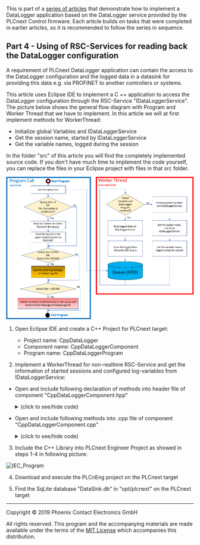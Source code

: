 This is part of a [series of articles](https://github.com/PLCnext/plcnext-real-time-datalogger) that demonstrate how to implement a DataLogger application based on the DataLogger service provided by the PLCnext Control firmware.  Each article builds on tasks that were completed in earlier articles, so it is recommended to follow the series in sequence.

## Part 4 - Using of RSC-Services for reading back the DataLogger configuration

A requirement of PLCnext DataLogger application can contain the access to the DataLogger configuration and the logged data in a datasink for providing this data e.g. via PROFINET to another controllers or systems.

This article uses Eclipse IDE to implement a C ++ application to access the DataLogger configuration through the RSC-Service "IDataLoggerService". The picture below shows the general flow diagram with Program and Worker Thread that we have to implement. In this article we will at first implement methods for WorkerThread: 
 - Initialize global Variables and IDataLoggerService 
 - Get the session name, started by IDataLoggerService
 - Get the variable names, logged during the session 

In the folder "src" of this article you will find the completely implemented source code. If you don't have much time to implement the code yourself, you can replace the files in your Eclipse project with files in that src folder. 


![IEC_Program](Picture/15_ProjectOverview.png)


1. Open Eclipse IDE and create a C++ Project for PLCnext target:
   - Project name: CppDataLogger
   - Component name: CppDataLoggerComponent 
   - Program name: CppDataLoggerProgram


2. Implement a WorkerThread for non-realtime RSC-Service and get the information of started sessions and configured log-variables from IDataLoggerService:

 - Open and include following declaration of methods into header file of component "CppDataLoggerComponent.hpp"
   	<details>
   	<summary>(click to see/hide code)</summary>

    ```cpp
    public: // IControllerComponent operations
    void Start(void)override;
    void Stop(void)override;
    
    private: // methods
    void workerThreadBody(void);
	bool Init();
    
    private: // fields
    //Worker Thread
	WorkerThread workerThreadInstance;
    bool xStopThread = false;
	bool m_bInitialized = false;
	
	// IDataLoggerService Handle
	IDataLoggerService::Ptr m_pDataLoggerService;
    
    
    ///////////////////////////////////////////////////////////////////////////////
    // inline methods of class CppDataLoggerComponent
    inline CppDataLoggerComponent::CppDataLoggerComponent(IApplication& application, const String& name)
    : ComponentBase(application, ::CppDataLogger::CppDataLoggerLibrary::GetInstance(), name, ComponentCategory::Custom)
    , programProvider(*this)
    , ProgramComponentBase(::CppDataLogger::CppDataLoggerLibrary::GetInstance().GetNamespace(), programProvider)
    
    // ADDED: Worker Thread
    , workerThreadInstance(make_delegate(this, &CppDataLoggerComponent::workerThreadBody) , 100, "WorkerThreadName")
    {
    }
	```

   </details>
     
 - Open and include following methods into .cpp file of component "CppDataLoggerComponent.cpp"
   <details>
   <summary>(click to see/hide code)</summary>

    ```cpp
    
    ///////////////////////////////////////////////////////////////////////////////
    // implement methods for starting and stopping of WorkerThread
    ///////////////////////////////////////////////////////////////////////////////
    void CppDataLoggerComponent::Start(void) {
	xStopThread = false;
	Log::Info("[CppDataLoggerComponent]-------------------------------workerThreadInstance start");
	workerThreadInstance.Start();
	Log::Info("[CppDataLoggerComponent]-------------------------------DataLoggerService started");
    }

    void CppDataLoggerComponent::Stop(void) {
	// if you want to stop some loops of your thread during execution
	// add something like "stoptheThread" before executing workerThreadStop.
	xStopThread = true;

	Log::Info("[CppDataLoggerComponent]-------------------------------workerThreadInstance stop");
	workerThreadInstance.Stop();
	Log::Info("[CppDataLoggerComponent]-------------------------------DataLoggerService stopped");
    }
    
    
    ///////////////////////////////////////////////////////////////////////////////
    // Implement WorkerThread Body
    ///////////////////////////////////////////////////////////////////////////////
    void CppDataLoggerComponent::workerThreadBody(void) {
	    
	    // you can check the log messages in the local log-file of this application, usually in a sub folder named "Logs"
	    if(!m_bInitialized) // If not initialized
	    {
		    Init();  //Call Init() function
	    }
    }


    ///////////////////////////////////////////////////////////////////////////////
    // Implement method for getting information about started sessions and logged variables
    ///////////////////////////////////////////////////////////////////////////////
    bool CppDataLoggerComponent::Init()
	{
		if(m_bInitialized)  // If already initialized, don't execute initialization again
		{
			return(true);
		}

		bool bRet = false;

		m_pDataLoggerService = ServiceManager::GetService<IDataLoggerService>();     //get IDataLoggerService

		if(m_pDataLoggerService != NULL) //if IDataLoggerService is valid
		{
			//////////////////////////////////////////////////////////////////////////////
			//This is the ListSessionNames service call of DataLogger service.          //
			//The service call Queries names of sessions, started by DataLogger Service.//
			//////////////////////////////////////////////////////////////////////////////

			//Result vector of sessions names started by DataLogger Service
			std::vector<Arp::String> sessions;

			this->m_pDataLoggerService->ListSessionNames(IDataLoggerService::ListSessionNamesResultDelegate::create([&](IRscReadEnumerator<RscString<512>> &enumerator)
			{
				size_t nVariables = enumerator.BeginRead();
				sessions.reserve(nVariables);
				RscString<512> current;
				while(enumerator.ReadNext(current))
				{
					sessions.push_back(current.CStr());
					Log::Info("[CppDataLoggerComponent] Session-Name inside DataLoggerServices is: {0}", current.CStr());
				}
				enumerator.EndRead();
			}));


			//////////////////////////////////////////////////////////////////////////
			//This is the GetLoggedVariables service call of DataLogger service.    //
			//The service call Queries all info about logged variables of a session.//
			//////////////////////////////////////////////////////////////////////////

			//Name of session to query logged variables
			Arp::String sessionname = sessions[0] ; // The array element "sessions[0]" contains the current session name, the content is set by Service Call "ListSessionNames"

			//Result vector of Logged variables
			std::vector<Arp::Plc::Gds::Services::VariableInfo> VariableInfos;

			//Vector for Variable Names, sorted by name. This vector will be necessary in the next part of this article
			std::vector<Arp::String> CountingVariableNames = {};

			ErrorCode error = this->m_pDataLoggerService->GetLoggedVariables(sessionname, IDataLoggerService::GetLoggedVariablesInfosDelegate::create([&](IRscReadEnumerator<Arp::Plc::Gds::Services::VariableInfo> &enumerator)
			{

				size_t nVariables = enumerator.BeginRead();
				VariableInfos.reserve(nVariables);
				VariableInfo current;

				std::vector<std::string> stringarray; //this is the temp-vector for sorting of variables

				while (enumerator.ReadNext(current))
				{
					stringarray.push_back(Arp::String(current.Name)); //copy the Log-Vaiable-Name and Event-Variable-Name to this vector

					VariableInfos.push_back(current); //save all information about logg-variables in this vector (only for information in output.log data)
					Log::Info("[CppDataLoggerComponent] Returned list of variables contain {0}, {1}", current.Name, current.Type);
				}
				enumerator.EndRead();

				std::sort(stringarray.begin(), stringarray.end()); //sort the names in the string array by name

				int iCnt=0;
				for (const auto& km : stringarray) //if the names are sorted, store it in the CountingVariableNames-Vector (as parameter for the method "ReadVariablesDataToByte which will be implemented in the next part)"
				{
					CountingVariableNames.push_back(Arp::String(stringarray[iCnt]));
					Log::Info("[CppDataLoggerComponent] Returned list of sorted variables contain {0}", CountingVariableNames[iCnt].CStr());
					iCnt++;
				}
			}));


			//////////////////////////////////////////////////////////////////////////////
			//This is the GetSessionNames service call of DataLogger service. 		    //
			//The Service Call retrieves names of sessions which log assigned variables.//
			//////////////////////////////////////////////////////////////////////////////

			//Name of variable to which corresponding sessions should be found
			Arp::String currentVariableName = CountingVariableNames[0]; // The array element "CountingVariableNames[0]" contains the logged variable name, the content is set by Service Call "GetLoggedVariables"

			//Result vector for Session Names, contained the logged variable
			std::vector<Arp::Plc::Gds::Services::RscString<512>> SessionInfos;


			this->m_pDataLoggerService->GetSessionNames(currentVariableName, IDataLoggerService::GetSessionNamesResultDelegate::create([&](IRscReadEnumerator<Arp::Plc::Gds::Services::RscString<512>> &enumerator)
			{
				size_t nSessions = enumerator.BeginRead();
				SessionInfos.reserve(nSessions);
				RscString<512> currentSession;

				while (enumerator.ReadNext(currentSession))
				{
					SessionInfos.push_back(currentSession); //save all session names in this vector
					Log::Info("[CppDataLoggerComponent] Session Name, contained the logged variable ''{0}'' is: {1}", currentVariableName.CStr(), currentSession.CStr());
				}
				enumerator.EndRead();

			}));

			m_bInitialized = true;	//set the m_bInitialized flag to "true"
			bRet = true;
		}
		else
		{
			Log::Error("[CppDataLoggerComponent] ServiceManager::GetService<IDataLoggerService>() returned error");
		}
	return(bRet);
	}
   ```
   
   </details>   

3. Include the C++ Library into PLCnext Engineer Project as showed in steps 1-4 in following picture:

![IEC_Program](Picture/10_IncludeDataLoggerLibrary.png)

4. Download and execute the PLCnEng project on the PLCnext target

5. Find the SqLite database "DataSink.db" in "opt/plcnext" on the PLCnext target
---

Copyright © 2019 Phoenix Contact Electronics GmbH

All rights reserved. This program and the accompanying materials are made available under the terms of the [MIT License](http://opensource.org/licenses/MIT) which accompanies this distribution.
